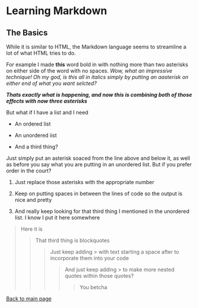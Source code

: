 # Learning Markdown #

## **The Basics** ##

While it is similar to HTML, the Markdown language seems to streamline a lot of what HTML tries to do.

For example I made **this** word bold in with nothing more than two asterisks on either side of the word with no spaces. *Wow, what an impressive technique! Oh my god, is this all in italics simply by putting an aasterisk on either end of what you want selcted?*

***Thats exactly what is happening, and now this is combining both of those effects with now three asterisks***

But what if I have a list and I need

* An ordered list

* An unordered iist

* And a third thing?

Just simply put an asterisk soaced from the line above and below it, as well as before you say what you are putting in an unordered list. But if you prefer order in the court?

1. Just replace those asterisks with the appropriate number

2. Keep on putting spaces in between the lines of code so the output is nice and pretty

3. And really keep looking for that third thing I mentioned in the unordered list. I know I put it here somewhere

> Here it is
>>That third thing is blockquotes
>>> Just keep adding > with text starting a space after to incorporate them into your code
>>>> And just keep adding > to make more nested quotes within those quotes?
>>>>> You betcha

[Back to main page](README.md)
